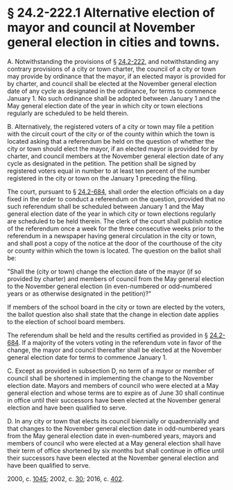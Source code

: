 # § 24.2-222.1 Alternative election of mayor and council at November general election in cities and towns.

<p>A. Notwithstanding the provisions of § <a href='http://law.lis.virginia.gov/vacode/24.2-222/'>24.2-222</a>, and notwithstanding any contrary provisions of a city or town charter, the council of a city or town may provide by ordinance that the mayor, if an elected mayor is provided for by charter, and council shall be elected at the November general election date of any cycle as designated in the ordinance, for terms to commence January 1. No such ordinance shall be adopted between January 1 and the May general election date of the year in which city or town elections regularly are scheduled to be held therein.</p><p>B. Alternatively, the registered voters of a city or town may file a petition with the circuit court of the city or of the county within which the town is located asking that a referendum be held on the question of whether the city or town should elect the mayor, if an elected mayor is provided for by charter, and council members at the November general election date of any cycle as designated in the petition. The petition shall be signed by registered voters equal in number to at least ten percent of the number registered in the city or town on the January 1 preceding the filing.</p><p>The court, pursuant to § <a href='http://law.lis.virginia.gov/vacode/24.2-684/'>24.2-684</a>, shall order the election officials on a day fixed in the order to conduct a referendum on the question, provided that no such referendum shall be scheduled between January 1 and the May general election date of the year in which city or town elections regularly are scheduled to be held therein. The clerk of the court shall publish notice of the referendum once a week for the three consecutive weeks prior to the referendum in a newspaper having general circulation in the city or town, and shall post a copy of the notice at the door of the courthouse of the city or county within which the town is located. The question on the ballot shall be:</p><p>"Shall the (city or town) change the election date of the mayor (if so provided by charter) and members of council from the May general election to the November general election (in even-numbered or odd-numbered years or as otherwise designated in the petition)?"</p><p>If members of the school board in the city or town are elected by the voters, the ballot question also shall state that the change in election date applies to the election of school board members.</p><p>The referendum shall be held and the results certified as provided in § <a href='http://law.lis.virginia.gov/vacode/24.2-684/'>24.2-684</a>. If a majority of the voters voting in the referendum vote in favor of the change, the mayor and council thereafter shall be elected at the November general election date for terms to commence January 1.</p><p>C. Except as provided in subsection D, no term of a mayor or member of council shall be shortened in implementing the change to the November election date. Mayors and members of council who were elected at a May general election and whose terms are to expire as of June 30 shall continue in office until their successors have been elected at the November general election and have been qualified to serve.</p><p>D. In any city or town that elects its council biennially or quadrennially and that changes to the November general election date in odd-numbered years from the May general election date in even-numbered years, mayors and members of council who were elected at a May general election shall have their term of office shortened by six months but shall continue in office until their successors have been elected at the November general election and have been qualified to serve.</p><p>2000, c. <a href='http://lis.virginia.gov/cgi-bin/legp604.exe?001+ful+CHAP1045'>1045</a>; 2002, c. <a href='http://lis.virginia.gov/cgi-bin/legp604.exe?021+ful+CHAP0030'>30</a>; 2016, c. <a href='http://lis.virginia.gov/cgi-bin/legp604.exe?161+ful+CHAP0402'>402</a>.</p>